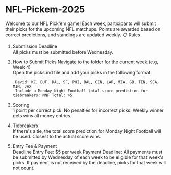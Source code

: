 # NFL-Pickem-2025
Welcome to our NFL Pick'em game! Each week, participants will submit their picks for the upcoming NFL matchups. Points are awarded based on correct predictions, and standings are updated weekly.
      📋 Rules
      
1. Submission Deadline      
         All picks must be submitted before Wednesday.
    	
2. How to Submit Picks Navigate to the folder for the current week (e.g, Week 4)            
            Open the picks.md file and add your picks in the following format:
   
        David: KC, BUF, DAL, SF, PHI, BAL, CIN, LAR, MIA, GB, TEN, SEA, MIN, JAX
        Include a Monday Night Football total score prediction for tiebreakers: MNF Total: 45
    	
3. Scoring      
        1 point per correct pick.
    	  No penalties for incorrect picks.
    	  Weekly winner gets wins all money entries.
4. Tiebreakers      
        If there's a tie, the total score prediction for Monday Night Football will be used.
        Closest to the actual score wins.
   
5. Entry Fee & Payment   
        Deadline Entry Fee: $5 per week 
        Payment Deadline: All payments must be submitted by Wednesday of each week to be eligible for that week's picks.
        If payment is not received by the deadline, picks for that week will not count.
